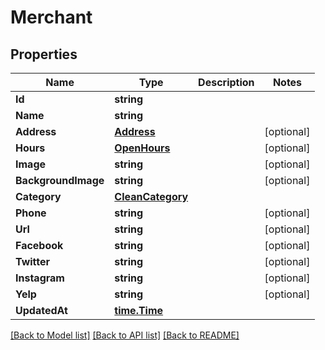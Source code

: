 # Merchant

## Properties

Name | Type | Description | Notes
------------ | ------------- | ------------- | -------------
**Id** | **string** |  | 
**Name** | **string** |  | 
**Address** | [**Address**](Address.md) |  | [optional] 
**Hours** | [**OpenHours**](OpenHours.md) |  | [optional] 
**Image** | **string** |  | [optional] 
**BackgroundImage** | **string** |  | [optional] 
**Category** | [**CleanCategory**](CleanCategory.md) |  | 
**Phone** | **string** |  | [optional] 
**Url** | **string** |  | [optional] 
**Facebook** | **string** |  | [optional] 
**Twitter** | **string** |  | [optional] 
**Instagram** | **string** |  | [optional] 
**Yelp** | **string** |  | [optional] 
**UpdatedAt** | [**time.Time**](time.Time.md) |  | 

[[Back to Model list]](../README.md#documentation-for-models) [[Back to API list]](../README.md#documentation-for-api-endpoints) [[Back to README]](../README.md)


